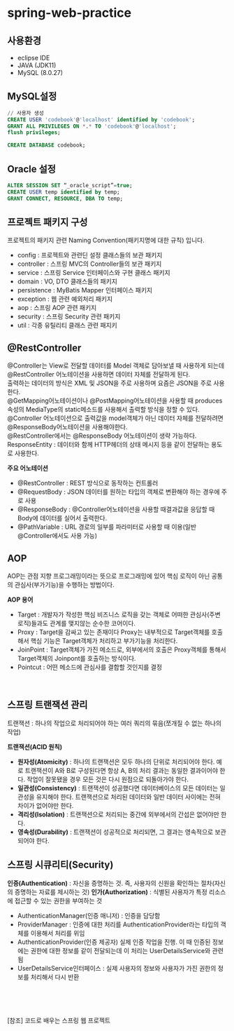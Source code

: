 # spring-web-practice

## 사용환경
- eclipse IDE
- JAVA (JDK11)
- MySQL (8.0.27)

## MySQL설정
```sql
// 사용자 생성
CREATE USER 'codebook'@'localhost' identified by 'codebook';
GRANT ALL PRIVILEGES ON *.* TO 'codebook'@'localhost';
flush privileges;

CREATE DATABASE codebook;
```

## Oracle 설정
```sql
ALTER SESSION SET “_oracle_script”=true;
CREATE USER temp identified by temp;
GRANT CONNECT, RESOURCE, DBA TO temp;
```

## 프로젝트 패키지 구성
프로젝트의 패키지 관련 Naming Convention(패키지명에 대한 규칙) 입니다.
- config : 프로젝트와 관련딘 설정 클래스들의 보관 패키지
- controller : 스프링 MVC의 Controller들의 보관 패키지
- service : 스프링 Service 인터페이스와 구현 클래스 패키지
- domain : VO, DTO 클래스들의 패키지
- persistence : MyBatis Mapper 인터페이스 패키지
- exception : 웹 관련 예외처리 패키지
- aop : 스프링 AOP 관련 패키지
- security : 스프링 Security 관련 패키지
- util : 각종 유틸리티 클래스 관련 패지키

## @RestController
@Controller는 View로 전달할 데이터를 Model 객체로 담아보낼 때 사용하게 되는데 @RestController 어노테이션을 사용하면 데이터 자체를 전달하게 된다.  
출력하는 데이터의 방식은 XML 및 JSON을 주로 사용하며 요즘은 JSON을 주로 사용한다.  
@GetMapping어노테이션이나 @PostMapping어노테이션을 사용할 때 produces 속성의 MediaType의 static메소드를 사용해서 출력할 방식을 정할 수 있다.  
@Controller 어노테이션으로 출력값을 model객체가 아닌 데이터 자체를 전달하려면 @ResponseBody어노테이션을 사용해야한다.   
@RestController에서는 @ResponseBody 어노테이션이 생략 가능하다.  
ResponseEntity : 데이터와 함께 HTTP헤더의 상태 메시지 등을 같이 전달하는 용도로 사용한다.
<br/>

**주요 어노테이션**
- @RestController : REST 방식으로 동작하는 컨트롤러
- @RequestBody : JSON 데이터를 원하는 타입의 객체로 변환해야 하는 경우에 주로 사용
- @ResponseBody : @Controller어노테이션을 사용할 때결과값을 응답할 때 Body에 데이터를 실어서 출력한다.
- @PathVariable : URL 경로의 일부를 파라미터로 사용할 때 이용(일반 @Controller에서도 사용 가능)


## AOP
AOP는 관점 지향 프로그래밍이라는 뜻으로 프로그래밍에 있어 핵심 로직이 아닌 공통의 관심사(부가기능)을 수행하는 방법이다.
<br/>

**AOP 용어**
- Target : 개발자가 작성한 핵심 비즈니스 로직을 갖는 객체로 어떠한 관심사(주변 로직)들과도 관계를 맺지않는 순수한 코어이다.
- Proxy : Target을 감싸고 있는 존재이다 Proxy는 내부적으로 Target객체를 호출해서 핵심 기능은 Target객체가 처리하고 부가기능을 처리한다.
- JoinPoint : Target객체가 가진 메소드로, 외부에서의 호출은 Proxy객체를 통해서 Target객체의 Joinpont를 호출하는 방식이다.
- Pointcut : 어떤 메소드에 관심사를 결합할 것인지를 결정 
<br/>

## 스프링 트랜잭션 관리
트랜잭션 : 하나의 작업으로 처리되어야 하는 여러 쿼리의 묶음(쪼개질 수 없는 하나의 작업)
<br/>

**트랜잭션(ACID 원칙)**
- **원자성(Atomicity)** : 하나의 트랜잭션은 모두 하나의 단위로 처리되어야 한다. 예로 트랜잭션이 A와 B로 구성된다면 항상 A, B의 처리 결과는 동일한 결과이어야 한다. 작업이 잘못됐을 경우 모든 것은 다시 원점으로 되돌아가야 한다.
- **일관성(Consistency)** : 트랜잭션이 성공했다면 데이터베이스의 모든 데이터는 일관성을 유지해야 한다. 트랜잭션으로 처리된 데이터와 일반 데이터 사이에는 전혀 차이가 없어야만 한다.
- **격리성(Isolation)** : 트랜잭션으로 처리되는 중간에 외부에서의 간섭은 없어야만 한다.
- **영속성(Durability)** : 트랜잭션이 성공적으로 처리되면, 그 결과는 영속적으로 보관되어야 한다.


## 스프링 시큐리티(Security)
**인증(Authentication)** : 자신을 증명하는 것. 즉, 사용자의 신원을 확인하는 절차(자신의 증명하는 자료를 제시하는 것)
**인가(Authorization)** : 식별된 사용자가 특정 리소스에 접근할 수 있는 권한을 부여하는 것
- AuthenticationManager(인증 매니저) : 인증을 담당함
- ProviderManager : 인증에 대한 처리를 AuthenticationProvider라는 타입의 객체를 이용해서 처리를 위임
- AuthenticationProvider(인증 제공자) 실제 인증 작업을 진행. 이 때 인증된 정보에는 권한에 대한 정보를 같이 전달되는데 이 처리는 UserDetailsService와 관련됨
- UserDetailsService인터페이스 : 실제 사용자의 정보와 사용자가 가진 권한의 정보를 처리해서 다시 반환

<br/>
<br/>
<br/>

[참조] 코드로 배우는 스프링 웹 프로젝트
